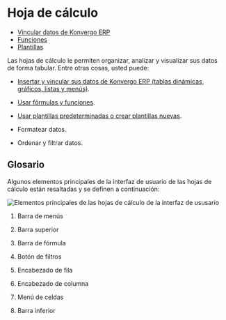 # Hoja de cálculo

  * [Vincular datos de Konvergo ERP](spreadsheet/insert)
  * [Funciones](spreadsheet/functions)
  * [Plantillas](spreadsheet/templates)

Las hojas de cálculo le permiten organizar, analizar y visualizar sus datos de
forma tabular. Entre otras cosas, usted puede:

  * [Insertar y vincular sus datos de Konvergo ERP (tablas dinámicas, gráficos, listas y menús)](spreadsheet/insert).

  * [Usar fórmulas y funciones](spreadsheet/functions).

  * [Usar plantillas predeterminadas o crear plantillas nuevas](spreadsheet/templates).

  * Formatear datos.

  * Ordenar y filtrar datos.

## Glosario

Algunos elementos principales de la interfaz de usuario de las hojas de
cálculo están resaltadas y se definen a continuación:

![Elementos principales de las hojas de cálculo de la interfaz de
ususario](../../_images/ui-elements.png)

  1. Barra de menús

  2. Barra superior

  3. Barra de fórmula

  4. Botón de filtros

  5. Encabezado de fila

  6. Encabezado de columna

  7. Menú de celdas

  8. Barra inferior

